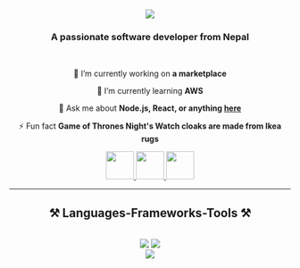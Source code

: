 <h1 align="center">
    <img src="https://readme-typing-svg.herokuapp.com/?font=Righteous&size=35&center=true&vCenter=true&width=500&height=70&duration=4000&lines=Hi+There!+☺️;I am+Prashant+Pant!;Welcome+to+my+GitHub!+🚀" />
</h1>

<h3 align="center">A passionate software developer from Nepal</h3>

<br/>

<div align="center">
 
 🔭 I’m currently working on **a marketplace**
 
 🌱 I’m currently learning **AWS**

💬 Ask me about **Node.js, React, or anything [here](https://github.com/engineeringwithprashant)**

⚡ Fun fact **Game of Thrones Night's Watch cloaks are made from Ikea rugs**

 </div>
 
<div align="center"> 
  <a href="mailto:engineeringwithprashant@gmail.com">
    <img src="https://img.icons8.com/?size=100&id=qyRpAggnV0zH&format=png&color=000000"width="50" height="50"  />
  </a>
  <a href="https://www.linkedin.com/in/prashantpant2004/" target="_blank">
    <img src="https://img.icons8.com/?size=100&id=xuvGCOXi8Wyg&format=png&color=000000" target="_blank"width="50" height="50" />
  </a>
  <a href="https://github.com/engineeringwithprashant" target="_blank">
     <img src="https://img.icons8.com/?size=100&id=w_qRMJOKoZGs&format=png&color=000000"width="50" height="50" /> <!-- sqlite, safari, google-chrome are other good icon options -->
  </a>
</div>

 <hr/>
 
<h2 align="center">⚒️ Languages-Frameworks-Tools ⚒️</h2>
<br/>
<div align="center">
    <img src="https://skillicons.dev/icons?i=react,bootstrap,html,css,vscode,visualstudio,github,figma,tailwind,git" />
    <img src="https://skillicons.dev/icons?i=nodejs,python,javascript,typescript,express,mongodb,java,mysql,postgres" /><br>
    <img src="https://skillicons.dev/icons?i=notion" /><br>
</div>
